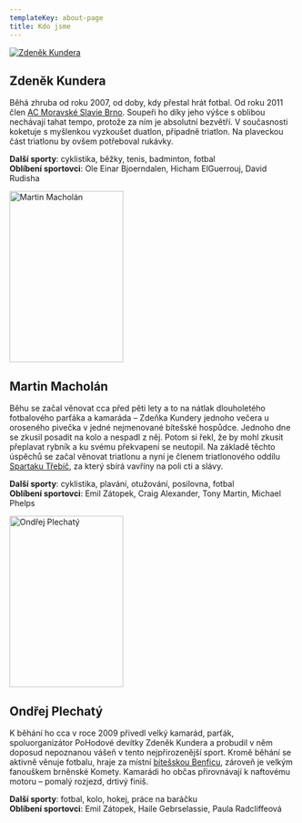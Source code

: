 ```yaml
---
templateKey: about-page
title: Kdo jsme
---
```

<div class="card my-3">
  <div class="card-body">
    <a
      class="float-left mr-3"
      title="Zdeněk Kundera"
      href="/files/zdenda.jpg"
      target="_blank"
    >
      <img
        class="img-thumbnail"
        src="/files/zdenda-200x301.jpg"
        alt="Zdeněk Kundera"
      >
    </a>
    <h2 id="kundera">Zdeněk Kundera</h2>
    <p>
      Běhá zhruba od roku 2007, od doby, kdy přestal hrát fotbal. Od roku 2011
      člen <a href="http://mslavia.cz/">AC Moravské Slavie Brno</a>. Soupeři ho
      díky jeho výšce s oblibou nechávají tahat tempo, protože za ním je
      absolutní bezvětří. V současnosti koketuje s myšlenkou vyzkoušet duatlon,
      případně triatlon. Na plaveckou část triatlonu by ovšem potřeboval
      rukávky.
    </p>
    <p>
      <b>Další sporty</b>: cyklistika, běžky, tenis, badminton, fotbal<br />
      <b>Oblíbení sportovci</b>: Ole Einar Bjoerndalen, Hicham ElGuerrouj, David
      Rudisha
    </p>
  </div>
</div>

<div class="card my-3">
  <div class="card-body">
    <a
      class="float-left mr-3"
      title="Martin Macholán"
      href="/files/martin.jpg"
      target="_blank"
    >
      <img
        class="img-thumbnail"
        src="/files/martin-200x277.jpg"
        alt="Martin Macholán"
        width="200"
        height="301"
      >
    </a>
    <h2 id="macholan">Martin Macholán</h2>
    <p>
      Běhu se začal věnovat cca před pěti lety a to na nátlak dlouholetého
      fotbalového parťáka a kamaráda – Zdeňka Kundery jednoho večera u oroseného
      pivečka v jedné nejmenované bítešské hospůdce. Jednoho dne se zkusil
      posadit na kolo a nespadl z něj. Potom si řekl, že by mohl zkusit
      přeplavat rybník a ku svému překvapení se neutopil. Na základě těchto
      úspěchů se začal věnovat triatlonu a nyní je členem triatlonového oddílu
      <a href="http://www.spartaktrebic.cz/">Spartaku Třebíč</a>, za který sbírá
      vavříny na poli cti a slávy.
    </p>
    <p>
      <b>Další sporty</b>: cyklistika, plavání, otužování, posilovna, fotbal<br />
      <b>Oblíbení sportovci</b>: Emil Zátopek, Craig Alexander, Tony Martin,
      Michael Phelps
    </p>
  </div>
</div>

<div class="card my-3">
  <div class="card-body">
    <a
      class="float-left mr-3"
      title="Ondřej Plechatý"
      href="/files/ondra.jpg"
      target="_blank"
    >
      <img
        class="img-thumbnail"
        src="/files/ondra-200x266.jpg"
        alt="Ondřej Plechatý"
        width="200"
        height="301"
      >
    </a>
    <h2 id="plechaty">Ondřej Plechatý</h2>
    <p>
      K běhání ho cca v roce 2009 přivedl velký kamarád, parťák,
      spoluorganizátor PoHodové devítky Zdeněk Kundera a probudil v něm doposud
      nepoznanou vášeň v tento nejpřirozenější sport. Kromě běhání se aktivně
      věnuje fotbalu, hraje za místní
      <a href="http://fcvelkabites.com/tym/muzi-b/">bítešskou Benficu</a>,
      zároveň je velkým fanouškem brněnské Komety. Kamarádi ho občas
      přirovnávají k naftovému motoru – pomalý rozjezd, drtivý finiš.
    </p>
    <p>
      <b>Další sporty</b>: fotbal, kolo, hokej, práce na baráčku<br />
      <b>Oblíbení sportovci</b>: Emil Zátopek, Haile Gebrselassie, Paula
      Radcliffeová
    </p>
  </div>
</div>
